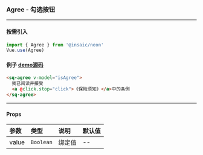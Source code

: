 ### Agree - 勾选按钮
---
#### 按需引入

```js
import { Agree } from '@insaic/neon'
Vue.use(Agree)
```

#### 例子 [demo源码](https://github.com/insaic/neon/blob/dev/examples/routers/agree.vue)
```html
<sq-agree v-model="isAgree">
  我已阅读并接受
  <a @click.stop="click">《保险须知》</a>中的条例
</sq-agree>
```
---

#### Props
 参数           | 类型       | 说明       | 默认值
:--------------|:---------- |:---------- |:-----
 value         | `Boolean`  | 绑定值      |  --    